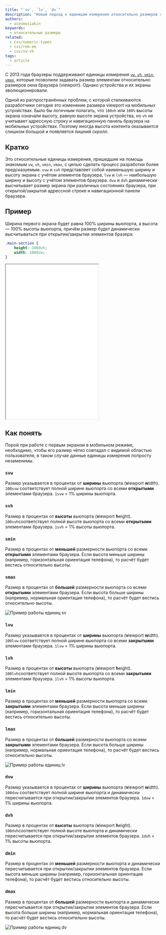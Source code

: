 ```yaml
---
title: "`sv`, `lv`, `dv`"
description: "Новый подход к единицам измерения относительно размеров окна браузера."
authors:
  - alexmosiakin
keywords:
  - относительные размеры
related:
  - css/numeric-types
  - css/rem-em
  - css/vw-vh
tags:
  - article
---
```


С 2013 года браузеры поддерживают единицы измерения [`vw`, `vh`, `vmin`, `vmax`](/css/vw-vh/), которые позволили задавать размер элементам относительно размеров окна браузера (viewport). Однако устройства и их экраны эволюционировали.

Одной из распространённых проблем, с которой сталкиваются разработчики сегодня это изменение размера viewport на мобильных устройствах. Было бы логичным полагать, что `100vh` или `100%` высоты экрана означали высоту, равную высоте экрана устройства, но `vh` не учитывает адрессную строку и навигационную панель браузера на мобильных устройствах. Поэтому иногда высота контента оказывается слишком большой и появляется лишний скролл.

## Кратко

Это относительные единицы измерения, пришедшие на помощь знакомым `vw`, `vh`, `vmin`, `vmax`, с целью сделать процесс разработки более предсказуемым. `svw` и `svh` представляет собой наименьшую ширину и высоту экрана с учётом элементов браузера, `lvw` и `lvh` — наибольшую ширину и высоту с учётом элементов браузера. `dvw` и `dvh` динамически высчитывает размер экрана при различных состояниях браузера, при открытой/закрытой адрессной строке и навигационной панели браузера.

## Пример

Ширина первого экрана будет равна 100% ширины вьюпорта, а высота — 100% высоты вьюпорта, причём размер будет динамически высчитываться при открытии/закрытии элементов бразера:

```css
.main-section {
    height: 100dvh;
    width: 100dvw;
}
```

<iframe title="Первый экран на всю высоту окна браузера" src="demos/main-section/" height="500"></iframe>

## Как понять

Порой при работе с первым экраном в мобильном режиме, необходимо, чтобы его размер чётко совпадал с видимой областью пользователя, в таком случае данные единицы измерения попросту незаменимы.

### `svw`

Размер указывается в процентах от **ширины** вьюпорта (**v**iewport **w**idth). `100svw` соответствует полной ширине вьюпорта cо всеми **открытыми** элементами браузера. `1svw` = 1% ширины вьюпорта.

### `svh`

Размер в процентах от **высоты** вьюпорта (**v**iewport **h**eight). `100svh`соответствует полной высоте вьюпорта cо всеми **открытыми** элементами браузера. `1svh` = 1% высоты вьюпорта.

### `smin`

Размер в процентах от **меньшей** размерности вьюпорта cо всеми **открытыми** элементами браузера. Если высота меньше ширины (например, горизонтальная ориентация телефона), то расчёт будет вестись относительно высоты.

### `smax`

Размер в процентах от **большей** размерности вьюпорта cо всеми **открытыми** элементами браузера. Если высота больше ширины (например, нормальная ориентация телефона), то расчёт будет вестись относительно высоты.

![Пример работы единиц sv](images/sv.jpg)

### `lvw`

Размер указывается в процентах от **ширины** вьюпорта (**v**iewport **w**idth). `100lvw` соответствует полной ширине вьюпорта cо всеми **закрытыми** элементами браузера. `1lvw` = 1% ширины вьюпорта.

### `lvh`

Размер в процентах от **высоты** вьюпорта (**v**iewport **h**eight). `100lvh`соответствует полной высоте вьюпорта cо всеми **закрытыми** элементами браузера. `1lvh` = 1% высоты вьюпорта.

### `lmin`

Размер в процентах от **меньшей** размерности вьюпорта cо всеми **закрытыми** элементами браузера. Если высота меньше ширины (например, горизонтальная ориентация телефона), то расчёт будет вестись относительно высоты.

### `lmax`

Размер в процентах от **большей** размерности вьюпорта cо всеми **закрытыми** элементами браузера. Если высота больше ширины (например, нормальная ориентация телефона), то расчёт будет вестись относительно высоты.

![Пример работы единиц lv](images/lv.jpg)

### `dvw`

Размер указывается в процентах от **ширины** вьюпорта (**v**iewport **w**idth). `100dvw` соответствует полной ширине вьюпорта и динамически пересчитывается при открытии/закрытии элементов браузера. `1dvw` = 1% ширины вьюпорта.

### `dvh`

Размер в процентах от **высоты** вьюпорта (**v**iewport **h**eight). `100dvh`соответствует полной высоте вьюпорта и динамически пересчитывается при открытии/закрытии элементов браузера. `1dvh` = 1% высоты вьюпорта.

### `dmin`

Размер в процентах от **меньшей** размерности вьюпорта и динамически пересчитывается при открытии/закрытии элементов браузера. Если высота меньше ширины (например, горизонтальная ориентация телефона), то расчёт будет вестись относительно высоты.

### `dmax`

Размер в процентах от **большей** размерности вьюпорта и динамически пересчитывается при открытии/закрытии элементов браузера. Если высота больше ширины (например, нормальная ориентация телефона), то расчёт будет вестись относительно высоты.

![Пример работы единиц dv](images/dv.jpg)